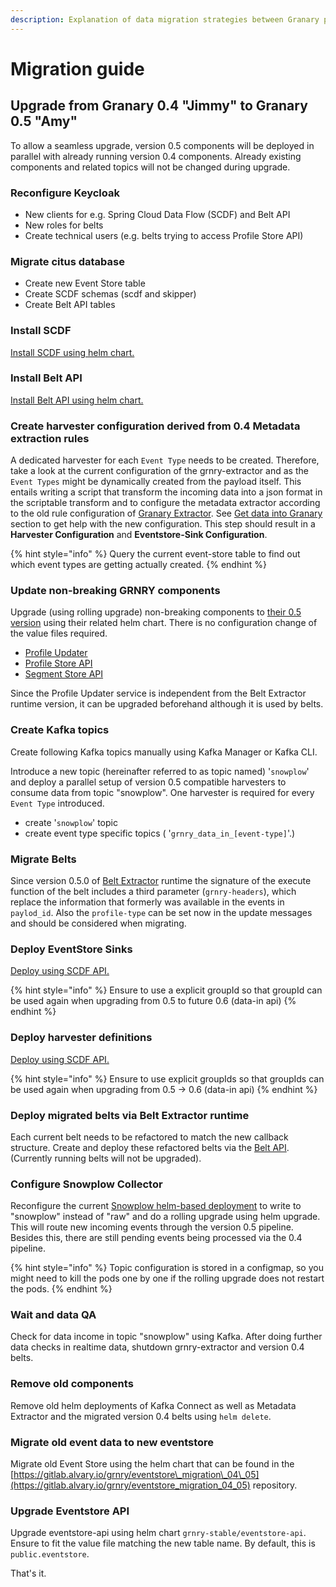 ```yaml
---
description: Explanation of data migration strategies between Granary platform versions.
---
```


# Migration guide

## Upgrade from Granary 0.4 "Jimmy" to Granary 0.5 "Amy"

To allow a seamless upgrade, version 0.5 components will be deployed in parallel with already running version 0.4 components. Already existing components and related topics will not be changed during upgrade.

### Reconfigure Keycloak

* New clients for e.g. Spring Cloud Data Flow \(SCDF\) and Belt API 
* New roles for belts
* Create technical users \(e.g. belts trying to access Profile Store API\)

### Migrate citus database

* Create new Event Store table
* Create SCDF schemas \(scdf and skipper\)
* Create Belt API tables

### Install SCDF

[Install SCDF using helm chart.](installation/spring-cloud-data-flow.md)

### Install Belt API

[Install Belt API using helm chart.](installation/belt-api.md)

### Create harvester configuration derived from 0.4 Metadata extraction rules

A dedicated harvester for each `Event Type` needs to be created. Therefore, take a look at the current configuration of the grnry-extractor and as the `Event Types` might be dynamically created from the payload itself. This entails writing a script that transform the incoming data into a json format in the scriptable transform and to configure the metadata extractor according to the old rule configuration of [Granary Extractor](../developer-reference/dataflow/data-in/metadata-extractor.md). See [Get data into Granary](../learning-grnry-1/data-in/) section to get help with the new configuration. This step should result in a **Harvester Configuration** and **Eventstore-Sink Configuration**. 

{% hint style="info" %}
Query the current event-store table to find out which event types are getting actually created.
{% endhint %}

### Update non-breaking GRNRY components

Upgrade \(using rolling upgrade\) non-breaking components to [their 0.5 version](granary-release-notes/) using their related helm chart. There is no configuration change of the value files required.

* [Profile Updater](installation/profile-updater.md)
* [Profile Store API](installation/profile-store-api.md)
* [Segment Store API](installation/segment-store-api.md)

Since the Profile Updater service is independent from the Belt Extractor runtime version, it can be upgraded beforehand although it is used by belts.

### Create Kafka topics

Create following Kafka topics manually using Kafka Manager or Kafka CLI.

Introduce a new topic \(hereinafter referred to as topic named\) '`snowplow`' and deploy a parallel setup of version 0.5 compatible harvesters to consume data from topic "snowplow". One harvester is required for every `Event Type` introduced.

* create '`snowplow`' topic
* create event type specific topics \( '`grnry_data_in_[event-type]`'.\)

### Migrate Belts

Since version 0.5.0 of [Belt Extractor](../developer-reference/dataflow/belt-extractor.md) runtime the signature of the execute function of the belt includes a third parameter \(`grnry-headers`\), which replace the information that formerly was available in the events in `paylod_id`. Also the `profile-type` can be set now in the update messages and should be considered when migrating.  

### Deploy EventStore Sinks

[Deploy using SCDF API.](../learning-grnry-1/data-in/getting-started.md#creating-an-eventstore-sink)

{% hint style="info" %}
Ensure to use a explicit groupId so that groupId can be used again when upgrading from 0.5 to future 0.6 \(data-in api\)
{% endhint %}

### Deploy harvester definitions

[Deploy using SCDF API.](../learning-grnry-1/data-in/getting-started.md#creating-a-data-pipeline)

{% hint style="info" %}
Ensure to use explicit groupIds so that groupIds can be used again when upgrading from 0.5 -&gt; 0.6 \(data-in api\)
{% endhint %}

### Deploy migrated belts via Belt Extractor runtime

Each current belt needs to be refactored to match the new callback structure. Create and deploy these refactored belts via the [Belt API](../developer-reference/api-reference/belt-api.md). \(Currently running belts will not be upgraded\).

### Configure Snowplow Collector

Reconfigure the current [Snowplow helm-based deployment](installation/snowplow-scala-stream-collector.md) to write to "snowplow" instead of "raw" and do a rolling upgrade using helm upgrade. This will route new incoming events through the version 0.5 pipeline. Besides this, there are still pending events being processed via the 0.4 pipeline.

{% hint style="info" %}
Topic configuration is stored in a configmap, so you might need to kill the pods one by one if the rolling upgrade does not restart the pods.
{% endhint %}

### Wait and data QA

Check for data income in topic "snowplow" using Kafka. After doing further data checks in realtime data, shutdown grnry-extractor and version 0.4 belts.

### Remove old components

Remove old helm deployments of Kafka Connect as well as Metadata Extractor and the migrated version 0.4 belts using `helm delete`.

### Migrate old event data to new eventstore

Migrate old Event Store using the helm chart that can be found in the [https://gitlab.alvary.io/grnry/eventstore\_migration\_04\_05](https://gitlab.alvary.io/grnry/eventstore_migration_04_05) repository.

### Upgrade Eventstore API

Upgrade eventstore-api using helm chart `grnry-stable/eventstore-api`.  
Ensure to fit the value file matching the new table name. By default, this is `public.eventstore`.

That's it.

